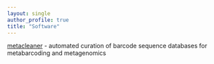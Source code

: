 ```yaml
---
layout: single
author_profile: true
title: "Software"
---
```


[metacleaner](https://github.com/sbresnahan/metacleaner) - automated curation of barcode sequence databases for metabarcoding and metagenomics